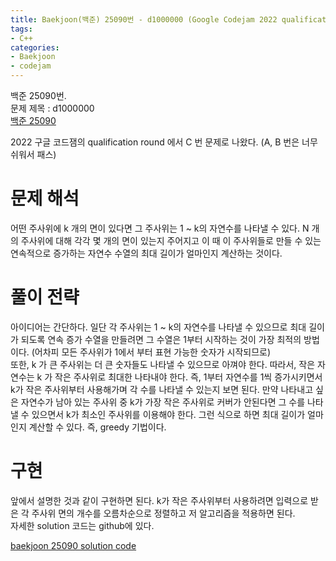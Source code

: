 ```yaml
---
title: Baekjoon(백준) 25090번 - d1000000 (Google Codejam 2022 qualification problem C)
tags:
- C++
categories:
- Baekjoon
- codejam
---
```


백준 25090번.  
문제 제목 : d1000000  
[백준 25090](https://www.acmicpc.net/problem/25090)  
  
	
2022 구글 코드잼의 qualification round 에서 C 번 문제로 나왔다. (A, B 번은 너무 쉬워서 패스)
# 문제 해석
어떤 주사위에 k 개의 면이 있다면 그 주사위는 1 ~ k의 자연수를 나타낼 수 있다. N 개의 주사위에 대해 각각 몇 개의 면이 있는지 주어지고 이 때 이 주사위들로 만들 수 있는 연속적으로 증가하는 자연수 수열의 최대 길이가 얼마인지 계산하는 것이다.
# 풀이 전략 
아이디어는 간단하다. 일단 각 주사위는 1 ~ k의 자연수를 나타낼 수 있으므로 최대 길이가 되도록 연속 증가 수열을 만들려면 그 수열은 1부터 시작하는 것이 가장 최적의 방법이다. (어차피 모든 주사위가 1에서 부터 표현 가능한 숫자가 시작되므로)  
또한, k 가 큰 주사위는 더 큰 숫자들도 나타낼 수 있으므로 아껴야 한다. 따라서, 작은 자연수는 k 가 작은 주사위로 최대한 나타내야 한다. 즉, 1부터 자연수를 1씩 증가시키면서 k가 작은 주사위부터 사용해가며 각 수를 나타낼 수 있는지 보면 된다. 만약 나타내고 싶은 자연수가 남아 있는 주사위 중 k가 가장 작은 주사위로 커버가 안된다면 그 수를 나타낼 수 있으면서 k가 최소인 주사위를 이용해야 한다. 그런 식으로 하면 최대 길이가 얼마인지 계산할 수 있다. 즉, greedy 기법이다.  
# 구현
앞에서 설명한 것과 같이 구현하면 된다. k가 작은 주사위부터 사용하려면 입력으로 받은 각 주사위 면의 개수를 오름차순으로 정렬하고 저 알고리즘을 적용하면 된다.  
자세한 solution 코드는 github에 있다.

[baekjoon 25090 solution code](https://github.com/dhkwon03/programming_problem_practice/blob/cc9395063b50486e828e9e5a91e5c1cc10fdbceb/c_problems/baekjoon/25090_codejam_2022_qualification_C/main.cpp)
